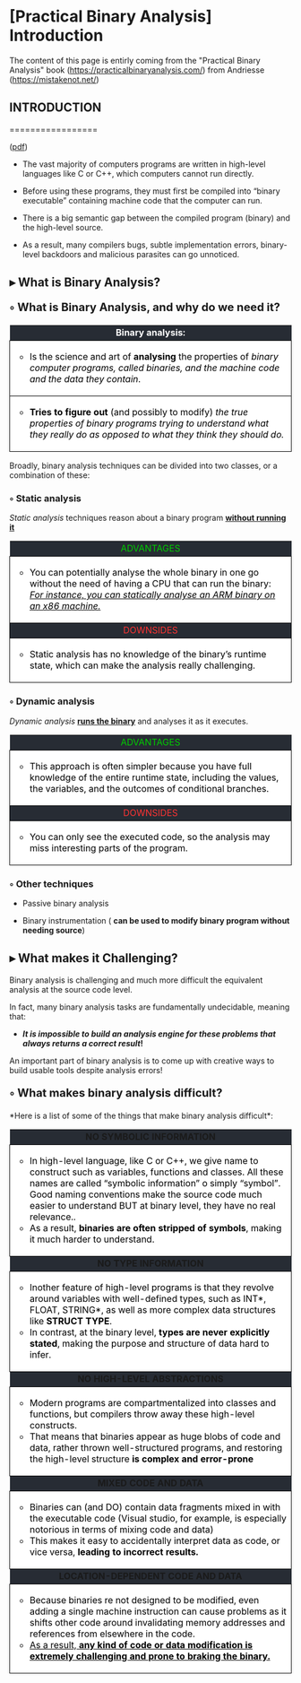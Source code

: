 # [Practical Binary Analysis] Introduction

<!-- >
description: "What is Binary Analysis? <br> This post covers the introduction of the book <a href=\"https://practicalbinaryanalysis.com/\">\"Practical Binary Analysis\"</a> "

As malware increasingly obfuscates itself and applies anti-analysis techniques to thwart our analysis, we need more sophisticated methods that allow us to raise that dark curtain designed to keep us out--binary analysis can help. The goal of all binary analysis is to determine (and possibly modify) the true properties of binary programs to understand what they really do, rather than what we think they should do. While reverse engineering and disassembly are critical first steps in many forms of binary analysis, there is much more to be learned.

SOMMARIO



2 ANATOMY OF BINARY 6

2.1 The C Compilation Process 6

2.1.1 The Processing Phase 7

2.1.2 The Compiling Phase 9

2.1.3 The Assembly Phase 11

2.1.4 The Linking Phase 12

2.2 Symbols and Stripped Binaries 15

2.2.1 Viewing Symbolic Information 15

2.2.2 Another Binary Turns to the dark side: Stripping a Binary 17

2.3 Disassembling a Binary 18

-->


The content of this page is entirly coming from the "Practical Binary Analysis" book (https://practicalbinaryanalysis.com/) from Andriesse (https://mistakenot.net/)

## INTRODUCTION  
=================

([pdf](pba.pdf))
- The vast majority of computers programs are written in high-level
languages like C or C++, which computers cannot run directly.

- Before using these programs, they must first be compiled into “binary
executable” containing machine code that the computer can run.

- There is a big semantic gap between the compiled program (binary) and
the high-level source.

- As a result, many compilers bugs, subtle implementation errors,
binary-level backdoors and malicious parasites can go unnoticed.

## &#9656; What is Binary Analysis?

<p style="font-size:20px;font-weight:bold;">&#9702;  What is Binary Analysis, and why do we need it?</p>
<table class="list">
<tr><td style="background:#272C34;color:white;text-align:center;font-weight:bold;">Binary analysis: </td></tr>
<tr><td style="border: 1px solid black;background:white;color:black"><ul>
<li style="list-style-type: circle;">Is the science and art of <b>analysing</b> the properties of <i>binary computer programs, called binaries, and the machine code
    and the data they contain</i>.</li></ul>
</td></tr>

<tr><td style="border: 1px solid black;background:white;color:black"><ul><li style="list-style-type: circle;"> <b>Tries to figure out</b> (and possibly to modify) <i>the true properties of binary programs trying to understand what
    they really do as opposed to what they think they should do.</i></li></ul></td></tr>
</table>





Broadly, binary analysis techniques can be divided into two classes, or
a combination of these:

 ###   &#9702; Static analysis

  *Static analysis* techniques reason about a binary program **<u>without running it</u>**

<table class="list">
<tr><td style="background:#272C34;color:#00CC00;text-align:center">ADVANTAGES</td></tr>
<tr><td style="border: 1px solid black;background:white;color:black"><ul><li style="list-style-type: circle;">You can potentially analyse the whole binary in one go without the need of having a CPU that can run the binary: <i><u>For instance, you can statically analyse an ARM binary on an x86 machine.</u></i></li></ul></td></tr>
<tr><td style="border: 1px solid black;background:#272C34;color:#FF3333;text-align:center">DOWNSIDES</td></tr>
<tr><td style="border: 1px solid black;background:white;color:black"><ul><li style="list-style-type: circle;">Static analysis has no knowledge of the binary’s runtime state, which can make the analysis really challenging.</li></ul></td></tr>
</table>


  
 
 
### &#9702; Dynamic analysis


  *Dynamic analysis* **<u>runs the binary</u>** and analyses it as it executes.


<table class="list">
<tr><td style="background:#272C34;color:#00CC00;text-align:center">ADVANTAGES</td></tr>
<tr><td style="border: 1px solid black;background:white;color:black"><ul><li style="list-style-type: circle;">This approach is often simpler because you have full knowledge of the entire runtime state, including the values, the variables, and the outcomes of conditional branches.</u></i></li></ul></td></tr>
<tr><td style="border: 1px solid black;background:#272C34;color:#FF3333;text-align:center">DOWNSIDES</td></tr>
<tr><td style="border: 1px solid black;background:white;color:black"><ul><li style="list-style-type: circle;">You can only see the executed code, so the analysis may miss interesting parts of the program.<br></li></ul></td></tr>
</table>


<!-- Both techniques have their own advantages and disadvantages.-->
 ### &#9702; Other techniques

-   Passive binary analysis

-   Binary instrumentation ( **can be used to modify binary program
    without needing source**)

## &#9656;  What makes it Challenging?


Binary analysis is challenging and much more difficult the equivalent
analysis at the source code level.

In fact, many binary analysis tasks are fundamentally undecidable,
meaning that:

-   ***It is impossible to build an analysis engine for these problems
    that always returns a correct result*!**

An important part of binary analysis is to come up with creative ways to
build usable tools despite analysis errors!


<p style="font-size:20px;font-weight:bold;">&#9702;  What makes binary analysis difficult?</p>
*Here is a list of some of the things that make binary analysis difficult*:

<table class="list">
<tr><td style="background:#272C34;;text-align:center;font-weight:bold;">NO SYMBOLIC INFORMATION </td></tr>
<tr><td style="border: 1px solid black;background:white;color:black"><ul><li style="list-style-type: circle;">In high-level language, like C or C++, we give name to construct such as variables, functions and classes. All these names are called “symbolic information” o simply “symbol”. Good naming conventions make the source code much easier to understand BUT at binary level, they have no real relevance..</i></li><li style="list-style-type: circle;">As a result, <b>binaries are often stripped of symbols</b>, making it much harder to understand.</i></li></ul></td></tr>
<tr><td style="background:#272C34;;text-align:center;font-weight:bold;">NO TYPE INFORMATION </td></tr>
<tr> <td style="border: 1px solid black;background:white;color:black"><ul><li style="list-style-type: circle;">Inother feature of high-level programs is that they revolve around variables with well-defined types, such as INT*, FLOAT, STRING*, as well as more complex data structures like <b>STRUCT TYPE</b>.</i></li><li style="list-style-type: circle;">In contrast, at the binary level, <b>types are never explicitly stated</b>, making the purpose and structure of data hard to infer.</i></li></ul></td></tr>
<tr><td style="background:#272C34;;text-align:center;font-weight:bold;">NO HIGH-LEVEL ABSTRACTIONS </td></tr>
<tr><td style="border: 1px solid black;background:white;color:black"><ul><li style="list-style-type: circle;">Modern programs are compartmentalized into classes and functions, but compilers throw away these high-level constructs.   </i></li><li style="list-style-type: circle;">That means that binaries appear as huge blobs of code and data, rather thrown well-structured programs, and restoring the high-level structure <b>is complex and error-prone</b></i></li></ul></td></tr>
<tr><td style="background:#272C34;;text-align:center;font-weight:bold;">MIXED CODE AND DATA</td></tr>
<tr><td style="border: 1px solid black;background:white;color:black"><ul><li style="list-style-type: circle;">Binaries can (and DO) contain data fragments mixed in with the executable code (Visual studio, for example, is especially notorious in terms of mixing code and data)</i></li><li style="list-style-type: circle;">This makes it easy to accidentally interpret data as code, or vice versa, <b>leading to incorrect results.</b></i></li></ul></td></tr>
<tr><td style="background:#272C34;;text-align:center;font-weight:bold;">LOCATION-DEPENDENT CODE AND DATA</td></tr>
<tr><td style="border: 1px solid black;background:white;color:black"><ul><li style="list-style-type: circle;">Because binaries re not designed to be modified, even adding a single machine instruction can cause problems as it shifts other code around invalidating memory addresses and references from elsewhere in the code.</i></li><li style="list-style-type: circle;text-decoration:underline;">As a result, <b>any kind of code or data modification is extremely challenging and prone to braking the binary.</b></i></li></ul></td></tr>

</table>


